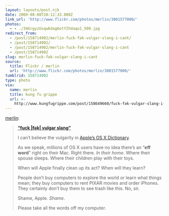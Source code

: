 ```yaml
---
layout: layouts/post.njk
date: 2009-08-08T20:12:33.000Z
link_url: 'http://www.flickr.com/photos/merlin/3801577000/'
photos:
  - - ./34GrgyzUsqw6dag6otYIhUaqo1_500.jpg
redirect_from:
  - /post/158714902/merlin-fuck-fək-vulgar-slang-i-cant/
  - /post/158714902/
  - /post/158714902/merlin-fuck-fək-vulgar-slang-i-cant
  - /post/158714902
slug: merlin-fuck-fək-vulgar-slang-i-cant
source:
  title: Flickr / merlin
  url: 'http://www.flickr.com/photos/merlin/3801577000/'
tumblrid: 158714902
type: photo
via:
  name: merlin
  title: kung fu grippe
  url: >-
    http://www.kungfugrippe.com/post/158649660/fuck-fək-vulgar-slang-i-cant-believe-the
---
```

<p><a href="http://www.kungfugrippe.com/post/158649660/fuck-f-k-vulgar-slang-i-cant-believe-the">merlin</a>:</p>

<blockquote><p><a href="http://www.flickr.com/photos/merlin/3801577000/"><strong>“fuck |fək| vulgar slang”</strong></a></p>

  <p>I can’t believe the vulgarity in <a href="http://www.apple.com/macosx/what-is-macosx/apps-and-utilities.html#dictionary" rel="nofollow">Apple’s OS X Dictionary</a>.</p>
  
  <p>As we speak, millions of OS X users have no idea there’s an “<b>eff word</b>” right on their Mac. Right there. <i>In their home</i>. Where their spouse sleeps. Where their children play with their toys.</p>
  
  <p>When will Apple finally clean up its act? When will they learn?</p>
  
  <p>People don’t buy computers to explore the world or learn what things mean; they buy computers to rent PIXAR movies and order iPhones. They certainly don’t buy them to see trash like this. No, sir.</p>
  
  <p>Shame, Apple. <i>Shame</i>.</p>
  
  <p>Please take all the words off my computer.</p>
</blockquote>

